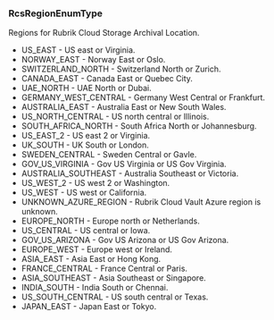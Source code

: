 ### RcsRegionEnumType
Regions for Rubrik Cloud Storage Archival Location.

- US_EAST - US east or Virginia.
- NORWAY_EAST - Norway East or Oslo.
- SWITZERLAND_NORTH - Switzerland North or Zurich.
- CANADA_EAST - Canada East or Quebec City.
- UAE_NORTH - UAE North or Dubai.
- GERMANY_WEST_CENTRAL - Germany West Central or Frankfurt.
- AUSTRALIA_EAST - Australia East or New South Wales.
- US_NORTH_CENTRAL - US north central or Illinois.
- SOUTH_AFRICA_NORTH - South Africa North or Johannesburg.
- US_EAST_2 - US east 2 or Virginia.
- UK_SOUTH - UK South or London.
- SWEDEN_CENTRAL - Sweden Central or Gavle.
- GOV_US_VIRGINIA - Gov US Virginia or US Gov Virginia.
- AUSTRALIA_SOUTHEAST - Australia Southeast or Victoria.
- US_WEST_2 - US west 2 or Washington.
- US_WEST - US west or California.
- UNKNOWN_AZURE_REGION - Rubrik Cloud Vault Azure region is unknown.
- EUROPE_NORTH - Europe north or Netherlands.
- US_CENTRAL - US central or Iowa.
- GOV_US_ARIZONA - Gov US Arizona or US Gov Arizona.
- EUROPE_WEST - Europe west or Ireland.
- ASIA_EAST - Asia East or Hong Kong.
- FRANCE_CENTRAL - France Central or Paris.
- ASIA_SOUTHEAST - Asia Southeast or Singapore.
- INDIA_SOUTH - India South or Chennai.
- US_SOUTH_CENTRAL - US south central or Texas.
- JAPAN_EAST - Japan East or Tokyo.

